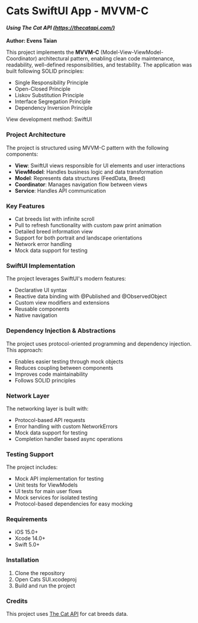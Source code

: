# Cats SwiftUI App - MVVM-C
#### _Using The Cat API [(https://thecatapi.com/)](https://thecatapi.com/)_
__Author: Evens Taian__

This project implements the __MVVM-C__ (Model-View-ViewModel-Coordinator) architectural pattern, enabling clean code maintenance, readability, well-defined responsibilities, and testability. The application was built following SOLID principles:

- Single Responsibility Principle
- Open-Closed Principle  
- Liskov Substitution Principle
- Interface Segregation Principle
- Dependency Inversion Principle

View development method: SwiftUI

### Project Architecture

The project is structured using MVVM-C pattern with the following components:

- **View**: SwiftUI views responsible for UI elements and user interactions
- **ViewModel**: Handles business logic and data transformation
- **Model**: Represents data structures (FeedData, Breed)
- **Coordinator**: Manages navigation flow between views
- **Service**: Handles API communication

### Key Features

- Cat breeds list with infinite scroll
- Pull to refresh functionality with custom paw print animation
- Detailed breed information view
- Support for both portrait and landscape orientations
- Network error handling
- Mock data support for testing

### SwiftUI Implementation

The project leverages SwiftUI's modern features:

- Declarative UI syntax
- Reactive data binding with @Published and @ObservedObject
- Custom view modifiers and extensions
- Reusable components
- Native navigation

### Dependency Injection & Abstractions

The project uses protocol-oriented programming and dependency injection. This approach:

- Enables easier testing through mock objects
- Reduces coupling between components
- Improves code maintainability
- Follows SOLID principles

### Network Layer

The networking layer is built with:
- Protocol-based API requests
- Error handling with custom NetworkErrors
- Mock data support for testing
- Completion handler based async operations

### Testing Support

The project includes:
- Mock API implementation for testing
- Unit tests for ViewModels
- UI tests for main user flows
- Mock services for isolated testing
- Protocol-based dependencies for easy mocking

### Requirements

- iOS 15.0+
- Xcode 14.0+
- Swift 5.0+

### Installation

1. Clone the repository
2. Open Cats SUI.xcodeproj
3. Build and run the project

### Credits

This project uses [The Cat API](https://thecatapi.com/) for cat breeds data.
